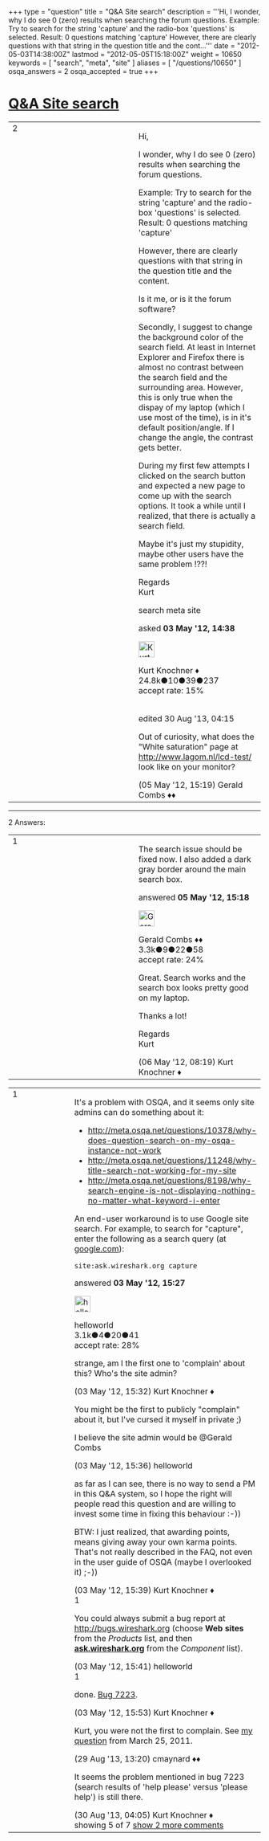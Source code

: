 +++
type = "question"
title = "Q&amp;A Site search"
description = '''Hi, I wonder, why I do see 0 (zero) results when searching the forum questions.  Example: Try to search for the string &#x27;capture&#x27; and the radio-box &#x27;questions&#x27; is selected.  Result: 0 questions matching &#x27;capture&#x27; However, there are clearly questions with that string in the question title and the cont...'''
date = "2012-05-03T14:38:00Z"
lastmod = "2012-05-05T15:18:00Z"
weight = 10650
keywords = [ "search", "meta", "site" ]
aliases = [ "/questions/10650" ]
osqa_answers = 2
osqa_accepted = true
+++

<div class="headNormal">

# [Q&A Site search](/questions/10650/qa-site-search)

</div>

<div id="main-body">

<div id="askform">

<table id="question-table" style="width:100%;"><colgroup><col style="width: 50%" /><col style="width: 50%" /></colgroup><tbody><tr class="odd"><td style="width: 30px; vertical-align: top"><div class="vote-buttons"><div id="post-10650-score" class="post-score" title="current number of votes">2</div><div id="favorite-count" class="favorite-count"></div></div></td><td><div id="item-right"><div class="question-body"><p>Hi,</p><p>I wonder, why I do see 0 (zero) results when searching the forum questions.</p><p>Example: Try to search for the string 'capture' and the radio-box 'questions' is selected.<br />
Result: 0 questions matching 'capture'</p><p>However, there are clearly questions with that string in the question title and the content.</p><p>Is it me, or is it the forum software?</p><p>Secondly, I suggest to change the background color of the search field. At least in Internet Explorer and Firefox there is almost no contrast between the search field and the surrounding area. However, this is only true when the dispay of my laptop (which I use most of the time), is in it's default position/angle. If I change the angle, the contrast gets better.</p><p>During my first few attempts I clicked on the search button and expected a new page to come up with the search options. It took a while until I realized, that there is actually a search field.</p><p>Maybe it's just my stupidity, maybe other users have the same problem !??!</p><p>Regards<br />
Kurt</p></div><div id="question-tags" class="tags-container tags">search meta site</div><div id="question-controls" class="post-controls"></div><div class="post-update-info-container"><div class="post-update-info post-update-info-user"><p>asked <strong>03 May '12, 14:38</strong></p><img src="https://secure.gravatar.com/avatar/23b7bf5b13bc2c98b2e8aa9869ca5d75?s=32&amp;d=identicon&amp;r=g" class="gravatar" width="32" height="32" alt="Kurt%20Knochner&#39;s gravatar image" /><p>Kurt Knochner ♦<br />
<span class="score" title="24767 reputation points"><span>24.8k</span></span><span title="10 badges"><span class="badge1">●</span><span class="badgecount">10</span></span><span title="39 badges"><span class="silver">●</span><span class="badgecount">39</span></span><span title="237 badges"><span class="bronze">●</span><span class="badgecount">237</span></span><br />
<span class="accept_rate" title="Rate of the user&#39;s accepted answers">accept rate:</span> <span title="Kurt Knochner has 344 accepted answers">15%</span> </br></br></p></div><div class="post-update-info post-update-info-edited"><p>edited 30 Aug '13, 04:15</p></div></div><div id="comments-container-10650" class="comments-container"><span id="10700"></span><div id="comment-10700" class="comment"><div id="post-10700-score" class="comment-score"></div><div class="comment-text"><p>Out of curiosity, what does the "White saturation" page at <a href="http://www.lagom.nl/lcd-test/">http://www.lagom.nl/lcd-test/</a> look like on your monitor?</p></div><div id="comment-10700-info" class="comment-info"><span class="comment-age">(05 May '12, 15:19)</span> Gerald Combs ♦♦</div></div></div><div id="comment-tools-10650" class="comment-tools"></div><div class="clear"></div><div id="comment-10650-form-container" class="comment-form-container"></div><div class="clear"></div></div></td></tr></tbody></table>

------------------------------------------------------------------------

<div class="tabBar">

<span id="sort-top"></span>

<div class="headQuestions">

2 Answers:

</div>

</div>

<span id="10699"></span>

<div id="answer-container-10699" class="answer accepted-answer">

<table style="width:100%;"><colgroup><col style="width: 50%" /><col style="width: 50%" /></colgroup><tbody><tr class="odd"><td style="width: 30px; vertical-align: top"><div class="vote-buttons"><div id="post-10699-score" class="post-score" title="current number of votes">1</div></div></td><td><div class="item-right"><div class="answer-body"><p>The search issue should be fixed now. I also added a dark gray border around the main search box.</p></div><div class="answer-controls post-controls"></div><div class="post-update-info-container"><div class="post-update-info post-update-info-user"><p>answered <strong>05 May '12, 15:18</strong></p><img src="https://secure.gravatar.com/avatar/6db117a984c6529df88330dc49fb1ee4?s=32&amp;d=identicon&amp;r=g" class="gravatar" width="32" height="32" alt="Gerald%20Combs&#39;s gravatar image" /><p>Gerald Combs ♦♦<br />
<span class="score" title="3332 reputation points"><span>3.3k</span></span><span title="9 badges"><span class="badge1">●</span><span class="badgecount">9</span></span><span title="22 badges"><span class="silver">●</span><span class="badgecount">22</span></span><span title="58 badges"><span class="bronze">●</span><span class="badgecount">58</span></span><br />
<span class="accept_rate" title="Rate of the user&#39;s accepted answers">accept rate:</span> <span title="Gerald Combs has 32 accepted answers">24%</span></p></div></div><div id="comments-container-10699" class="comments-container"><span id="10703"></span><div id="comment-10703" class="comment"><div id="post-10703-score" class="comment-score"></div><div class="comment-text"><p>Great. Search works and the search box looks pretty good on my laptop.</p><p>Thanks a lot!</p><p>Regards<br />
Kurt</p></div><div id="comment-10703-info" class="comment-info"><span class="comment-age">(06 May '12, 08:19)</span> Kurt Knochner ♦</div></div></div><div id="comment-tools-10699" class="comment-tools"></div><div class="clear"></div><div id="comment-10699-form-container" class="comment-form-container"></div><div class="clear"></div></div></td></tr></tbody></table>

</div>

<span id="10651"></span>

<div id="answer-container-10651" class="answer">

<table style="width:100%;"><colgroup><col style="width: 50%" /><col style="width: 50%" /></colgroup><tbody><tr class="odd"><td style="width: 30px; vertical-align: top"><div class="vote-buttons"><div id="post-10651-score" class="post-score" title="current number of votes">1</div></div></td><td><div class="item-right"><div class="answer-body"><p>It's a problem with OSQA, and it seems only site admins can do something about it:</p><ul><li><a href="http://meta.osqa.net/questions/10378/why-does-question-search-on-my-osqa-instance-not-work">http://meta.osqa.net/questions/10378/why-does-question-search-on-my-osqa-instance-not-work</a></li><li><a href="http://meta.osqa.net/questions/11248/why-title-search-not-working-for-my-site">http://meta.osqa.net/questions/11248/why-title-search-not-working-for-my-site</a></li><li><a href="http://meta.osqa.net/questions/8198/why-search-engine-is-not-displaying-nothing-no-matter-what-keyword-i-enter">http://meta.osqa.net/questions/8198/why-search-engine-is-not-displaying-nothing-no-matter-what-keyword-i-enter</a></li></ul><p>An end-user workaround is to use Google site search. For example, to search for "capture", enter the following as a search query (at <a href="http://google.com">google.com</a>):</p><pre><code>site:ask.wireshark.org capture</code></pre></div><div class="answer-controls post-controls"></div><div class="post-update-info-container"><div class="post-update-info post-update-info-user"><p>answered <strong>03 May '12, 15:27</strong></p><img src="https://secure.gravatar.com/avatar/362ba1008ad9a075d1556d33e97dfed6?s=32&amp;d=identicon&amp;r=g" class="gravatar" width="32" height="32" alt="helloworld&#39;s gravatar image" /><p>helloworld<br />
<span class="score" title="3149 reputation points"><span>3.1k</span></span><span title="4 badges"><span class="badge1">●</span><span class="badgecount">4</span></span><span title="20 badges"><span class="silver">●</span><span class="badgecount">20</span></span><span title="41 badges"><span class="bronze">●</span><span class="badgecount">41</span></span><br />
<span class="accept_rate" title="Rate of the user&#39;s accepted answers">accept rate:</span> <span title="helloworld has 28 accepted answers">28%</span> </br></p></div></div><div id="comments-container-10651" class="comments-container"><span id="10652"></span><div id="comment-10652" class="comment"><div id="post-10652-score" class="comment-score"></div><div class="comment-text"><p>strange, am I the first one to 'complain' about this? Who's the site admin?</p></div><div id="comment-10652-info" class="comment-info"><span class="comment-age">(03 May '12, 15:32)</span> Kurt Knochner ♦</div></div><span id="10653"></span><div id="comment-10653" class="comment"><div id="post-10653-score" class="comment-score"></div><div class="comment-text"><p>You might be the first to publicly "complain" about it, but I've cursed it myself in private ;)</p><p>I believe the site admin would be <a href="http://ask.wireshark.org/users/1/gerald-combs"></a>@Gerald Combs</p></div><div id="comment-10653-info" class="comment-info"><span class="comment-age">(03 May '12, 15:36)</span> helloworld</div></div><span id="10654"></span><div id="comment-10654" class="comment"><div id="post-10654-score" class="comment-score"></div><div class="comment-text"><p>as far as I can see, there is no way to send a PM in this Q&amp;A system, so I hope the right will people read this question and are willing to invest some time in fixing this behaviour :-))</p><p>BTW: I just realized, that awarding points, means giving away your own karma points. That's not really described in the FAQ, not even in the user guide of OSQA (maybe I overlooked it) ;-))</p></div><div id="comment-10654-info" class="comment-info"><span class="comment-age">(03 May '12, 15:39)</span> Kurt Knochner ♦</div></div><span id="10655"></span><div id="comment-10655" class="comment"><div id="post-10655-score" class="comment-score">1</div><div class="comment-text"><p>You could always submit a bug report at <a href="http://bugs.wireshark.org">http://bugs.wireshark.org</a> (choose <strong>Web sites</strong> from the <em>Products</em> list, and then <strong><a href="http://ask.wireshark.org">ask.wireshark.org</a></strong> from the <em>Component</em> list).</p></div><div id="comment-10655-info" class="comment-info"><span class="comment-age">(03 May '12, 15:41)</span> helloworld</div></div><span id="10657"></span><div id="comment-10657" class="comment"><div id="post-10657-score" class="comment-score">1</div><div class="comment-text"><p>done. <a href="https://bugs.wireshark.org/bugzilla/show_bug.cgi?id=7223">Bug 7223</a>.</p></div><div id="comment-10657-info" class="comment-info"><span class="comment-age">(03 May '12, 15:53)</span> Kurt Knochner ♦</div></div><span id="24175"></span><div id="comment-24175" class="comment not_top_scorer"><div id="post-24175-score" class="comment-score"></div><div class="comment-text"><p>Kurt, you were not the first to complain. See <a href="http://ask.wireshark.org/questions/3117/is-there-a-way-to-perform-a-local-search-that-includes-all-the-content-of-the-questions-including-answers-comments-users-etc">my question</a> from March 25, 2011.</p></div><div id="comment-24175-info" class="comment-info"><span class="comment-age">(29 Aug '13, 13:20)</span> cmaynard ♦♦</div></div><span id="24190"></span><div id="comment-24190" class="comment not_top_scorer"><div id="post-24190-score" class="comment-score"></div><div class="comment-text"><p>It seems the problem mentioned in bug 7223 (search results of 'help please' versus 'please help') is still there.</p></div><div id="comment-24190-info" class="comment-info"><span class="comment-age">(30 Aug '13, 04:05)</span> Kurt Knochner ♦</div></div></div><div id="comment-tools-10651" class="comment-tools"><span class="comments-showing"> showing 5 of 7 </span> <a href="#" class="show-all-comments-link">show 2 more comments</a></div><div class="clear"></div><div id="comment-10651-form-container" class="comment-form-container"></div><div class="clear"></div></div></td></tr></tbody></table>

</div>

<div class="paginator-container-left">

</div>

</div>

</div>

